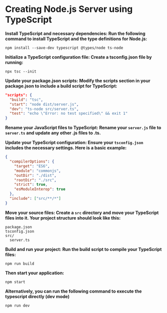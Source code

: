 # Creating Node.js Server using TypeScript

**Install TypeScript and necessary dependencies: Run the following command to install TypeScript and the type definitions for Node.js:**
```shell
npm install --save-dev typescript @types/node ts-node
```
**Initialize a TypeScript configuration file: Create a tsconfig.json file by running:**

```shell
npx tsc --init
```

**Update your package.json scripts: Modify the scripts section in your package.json to include a build script for TypeScript:**

```json
"scripts": {
  "build": "tsc",
  "start": "node dist/server.js",
  "dev": "ts-node src/server.ts",
  "test": "echo \"Error: no test specified\" && exit 1"
}
```

**Rename your JavaScript files to TypeScript: Rename your `server.js` file to `server.ts` and update any other .js files to .ts.**


**Update your TypeScript configuration: Ensure your `tsconfig.json` includes the necessary settings. Here is a basic example:**

```json
{
  "compilerOptions": {
    "target": "ES6",
    "module": "commonjs",
    "outDir": "./dist",
    "rootDir": "./src",
    "strict": true,
    "esModuleInterop": true
  },
  "include": ["src/**/*"]
}
```

**Move your source files: Create a `src` directory and move your TypeScript files into it. Your project structure should look like this:**

```
package.json
tsconfig.json
src/
  server.ts
```

**Build and run your project: Run the build script to compile your TypeScript files:**

```shell
npm run build
```

**Then start your application:**

```shell
npm start
```

**Alternatively, you can run the following command to execute the typescript directly (dev mode)**

```shell
npm run dev
```